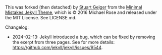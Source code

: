 This was forked (then detached) by [Stuart Geiger](https://github.com/staeiou) from the [Minimal Mistakes Jekyll Theme](https://mmistakes.github.io/minimal-mistakes/), which is © 2016 Michael Rose and released under the MIT License. See LICENSE.md.


Changelog:

* 2024-02-13: Jekyll introduced a bug, which can be fixed by removing the exerpt from three pages. See for more details: https://github.com/jekyll/jekyll/issues/9544.
